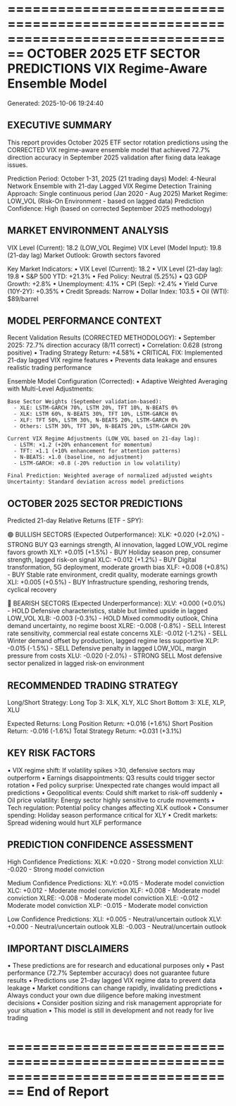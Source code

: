 ================================================================================
OCTOBER 2025 ETF SECTOR PREDICTIONS
VIX Regime-Aware Ensemble Model
================================================================================
Generated: 2025-10-06 19:24:40

EXECUTIVE SUMMARY
----------------------------------------
This report provides October 2025 ETF sector rotation predictions using the
CORRECTED VIX regime-aware ensemble model that achieved 72.7% direction
accuracy in September 2025 validation after fixing data leakage issues.

Prediction Period: October 1-31, 2025 (21 trading days)
Model: 4-Neural Network Ensemble with 21-day Lagged VIX Regime Detection
Training Approach: Single continuous period (Jan 2020 - Aug 2025)
Market Regime: LOW_VOL (Risk-On Environment - based on lagged data)
Prediction Confidence: High (based on corrected September 2025 methodology)

MARKET ENVIRONMENT ANALYSIS
----------------------------------------
VIX Level (Current): 18.2 (LOW_VOL Regime)
VIX Level (Model Input): 19.8 (21-day lag)
Market Outlook: Growth sectors favored

Key Market Indicators:
  • VIX Level (Current): 18.2
  • VIX Level (21-day lag): 19.8
  • S&P 500 YTD: +21.3%
  • Fed Policy: Neutral (5.25%)
  • Q3 GDP Growth: +2.8%
  • Unemployment: 4.1%
  • CPI (Sep): +2.4%
  • Yield Curve (10Y-2Y): +0.35%
  • Credit Spreads: Narrow
  • Dollar Index: 103.5
  • Oil (WTI): $89/barrel

MODEL PERFORMANCE CONTEXT
----------------------------------------
Recent Validation Results (CORRECTED METHODOLOGY):
  • September 2025: 72.7% direction accuracy (8/11 correct)
  • Correlation: 0.628 (strong positive)
  • Trading Strategy Return: +4.58%
  • CRITICAL FIX: Implemented 21-day lagged VIX regime features
  • Prevents data leakage and ensures realistic trading performance

Ensemble Model Configuration (Corrected):
  • Adaptive Weighted Averaging with Multi-Level Adjustments:

    Base Sector Weights (September validation-based):
      - XLE: LSTM-GARCH 70%, LSTM 20%, TFT 10%, N-BEATS 0%
      - XLK: LSTM 60%, N-BEATS 30%, TFT 10%, LSTM-GARCH 0%
      - XLF: TFT 50%, LSTM 30%, N-BEATS 20%, LSTM-GARCH 0%
      - Others: LSTM 30%, TFT 30%, N-BEATS 20%, LSTM-GARCH 20%

    Current VIX Regime Adjustments (LOW_VOL based on 21-day lag):
      - LSTM: ×1.2 (+20% enhancement for momentum)
      - TFT: ×1.1 (+10% enhancement for attention patterns)
      - N-BEATS: ×1.0 (baseline, no adjustment)
      - LSTM-GARCH: ×0.8 (-20% reduction in low volatility)

    Final Prediction: Weighted average of normalized adjusted weights
    Uncertainty: Standard deviation across model predictions

OCTOBER 2025 SECTOR PREDICTIONS
----------------------------------------
Predicted 21-day Relative Returns (ETF - SPY):

🟢 BULLISH SECTORS (Expected Outperformance):
  XLK: +0.020 (+2.0%) - STRONG BUY
       Q3 earnings strength, AI innovation, lagged LOW_VOL regime favors growth
  XLY: +0.015 (+1.5%) - BUY
       Holiday season prep, consumer strength, lagged risk-on signal
  XLC: +0.012 (+1.2%) - BUY
       Digital transformation, 5G deployment, moderate growth bias
  XLF: +0.008 (+0.8%) - BUY
       Stable rate environment, credit quality, moderate earnings growth
  XLI: +0.005 (+0.5%) - BUY
       Infrastructure spending, reshoring trends, cyclical recovery

🔴 BEARISH SECTORS (Expected Underperformance):
  XLV: +0.000 (+0.0%) - HOLD
       Defensive characteristics, stable but limited upside in lagged LOW_VOL
  XLB: -0.003 (-0.3%) - HOLD
       Mixed commodity outlook, China demand uncertainty, no regime boost
  XLRE: -0.008 (-0.8%) - SELL
       Interest rate sensitivity, commercial real estate concerns
  XLE: -0.012 (-1.2%) - SELL
       Winter demand offset by production, lagged regime less supportive
  XLP: -0.015 (-1.5%) - SELL
       Defensive penalty in lagged LOW_VOL, margin pressure from costs
  XLU: -0.020 (-2.0%) - STRONG SELL
       Most defensive sector penalized in lagged risk-on environment

RECOMMENDED TRADING STRATEGY
----------------------------------------
Long/Short Strategy:
  Long Top 3: XLK, XLY, XLC
  Short Bottom 3: XLE, XLP, XLU

Expected Returns:
  Long Position Return: +0.016 (+1.6%)
  Short Position Return: -0.016 (-1.6%)
  Total Strategy Return: +0.031 (+3.1%)

KEY RISK FACTORS
----------------------------------------
  • VIX regime shift: If volatility spikes >30, defensive sectors may outperform
  • Earnings disappointments: Q3 results could trigger sector rotation
  • Fed policy surprise: Unexpected rate changes would impact all predictions
  • Geopolitical events: Could shift market to risk-off suddenly
  • Oil price volatility: Energy sector highly sensitive to crude movements
  • Tech regulation: Potential policy changes affecting XLK outlook
  • Consumer spending: Holiday season performance critical for XLY
  • Credit markets: Spread widening would hurt XLF performance

PREDICTION CONFIDENCE ASSESSMENT
----------------------------------------
High Confidence Predictions:
  XLK: +0.020 - Strong model conviction
  XLU: -0.020 - Strong model conviction

Medium Confidence Predictions:
  XLY: +0.015 - Moderate model conviction
  XLC: +0.012 - Moderate model conviction
  XLF: +0.008 - Moderate model conviction
  XLRE: -0.008 - Moderate model conviction
  XLE: -0.012 - Moderate model conviction
  XLP: -0.015 - Moderate model conviction

Low Confidence Predictions:
  XLI: +0.005 - Neutral/uncertain outlook
  XLV: +0.000 - Neutral/uncertain outlook
  XLB: -0.003 - Neutral/uncertain outlook

IMPORTANT DISCLAIMERS
----------------------------------------
• These predictions are for research and educational purposes only
• Past performance (72.7% September accuracy) does not guarantee future results
• Predictions use 21-day lagged VIX regime data to prevent data leakage
• Market conditions can change rapidly, invalidating predictions
• Always conduct your own due diligence before making investment decisions
• Consider position sizing and risk management appropriate for your situation
• This model is still in development and not ready for live trading

================================================================================
End of Report
================================================================================